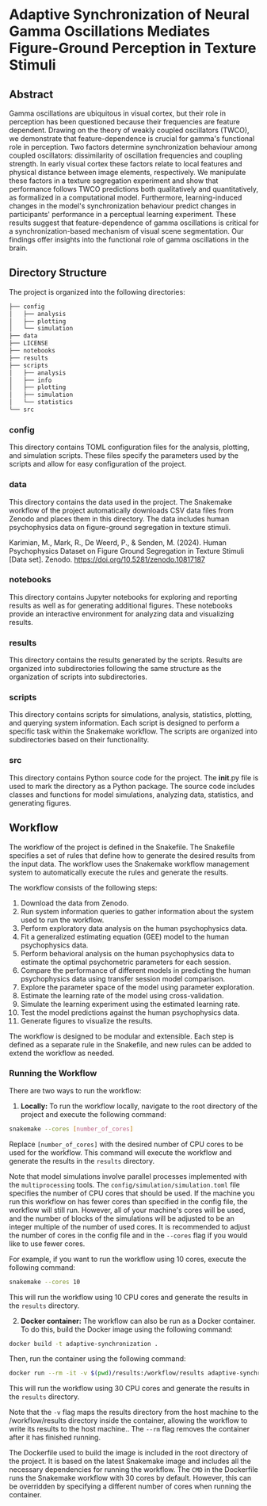 # Adaptive Synchronization of Neural Gamma Oscillations Mediates Figure-Ground Perception in Texture Stimuli

## Abstract
Gamma oscillations are ubiquitous in visual cortex, but their role in perception has been questioned because their frequencies are feature dependent. Drawing on the theory of weakly coupled oscillators (TWCO), we demonstrate that feature-dependence is crucial for gamma's functional role in perception. Two factors determine synchronization behaviour among coupled oscillators: dissimilarity of oscillation frequencies and coupling strength. In early visual cortex these factors relate to local features and physical distance between image elements, respectively. We manipulate these factors in a texture segregation experiment and show that performance follows TWCO predictions both qualitatively and quantitatively, as formalized in a computational model. Furthermore, learning-induced changes in the model's synchronization behaviour predict changes in participants' performance in a perceptual learning experiment. These results suggest that feature-dependence of gamma oscillations is critical for a synchronization-based mechanism of visual scene segmentation. Our findings offer insights into the functional role of gamma oscillations in the brain.

## Directory Structure
The project is organized into the following directories:
```bash
├── config
│   ├── analysis
│   ├── plotting
│   └── simulation
├── data
├── LICENSE
├── notebooks
├── results
├── scripts
│   ├── analysis
│   ├── info
│   ├── plotting
│   ├── simulation
│   └── statistics
└── src
```

### config
This directory contains TOML configuration files for the analysis, plotting, and simulation scripts. These files specify the parameters used by the scripts and allow for easy configuration of the project.

### data
This directory contains the data used in the project. The Snakemake workflow of the project automatically downloads CSV data files from Zenodo and places them in this directory. The data includes human psychophysics data on figure-ground segregation in texture stimuli.

Karimian, M., Mark, R., De Weerd, P., & Senden, M. (2024). Human Psychophysics Dataset on Figure Ground Segregation in Texture Stimuli [Data set]. Zenodo. https://doi.org/10.5281/zenodo.10817187

### notebooks
This directory contains Jupyter notebooks for exploring and reporting results as well as for generating additional figures. These notebooks provide an interactive environment for analyzing data and visualizing results.

### results
This directory contains the results generated by the scripts. Results are organized into subdirectories following the same structure as the organization of scripts into subdirectories.

### scripts
This directory contains scripts for simulations, analysis, statistics, plotting, and querying system information. Each script is designed to perform a specific task within the Snakemake workflow. The scripts are organized into subdirectories based on their functionality.

### src
This directory contains Python source code for the project. The __init__.py file is used to mark the directory as a Python package. The source code includes classes and functions for model simulations, analyzing data, statistics, and generating figures.

## Workflow
The workflow of the project is defined in the Snakefile. The Snakefile specifies a set of rules that define how to generate the desired results from the input data. The workflow uses the Snakemake workflow management system to automatically execute the rules and generate the results.

The workflow consists of the following steps:

1. Download the data from Zenodo.
2. Run system information queries to gather information about the system used to run the workflow.
3. Perform exploratory data analysis on the human psychophysics data.
4. Fit a generalized estimating equation (GEE) model to the human psychophysics data.
5. Perform behavioral analysis on the human psychophysics data to estimate the optimal psychometric parameters for each session.
6. Compare the performance of different models in predicting the human psychophysics data using transfer session model comparison.
7. Explore the parameter space of the model using parameter exploration.
8. Estimate the learning rate of the model using cross-validation.
9. Simulate the learning experiment using the estimated learning rate.
10. Test the model predictions against the human psychophysics data.
11. Generate figures to visualize the results.

The workflow is designed to be modular and extensible. Each step is defined as a separate rule in the Snakefile, and new rules can be added to extend the workflow as needed.

### Running the Workflow

There are two ways to run the workflow:

1. **Locally:** To run the workflow locally, navigate to the root directory of the project and execute the following command:
```bash
snakemake --cores [number_of_cores]
```
Replace `[number_of_cores]` with the desired number of CPU cores to be used for the workflow. This command will execute the workflow and generate the results in the `results` directory.

Note that model simulations involve parallel processes implemented with the `multiprocessing` tools. The `config/simulation/simulation.toml` file specifies the number of CPU cores that should be used. If the machine you run this workflow on has fewer cores than specified in the config file, the workflow will still run. However, all of your machine's cores will be used, and the number of blocks of the simulations will be adjusted to be an integer multiple of the number of used cores. It is recommended to adjust the number of cores in the config file and in the `--cores` flag if you would like to use fewer cores.

For example, if you want to run the workflow using 10 cores, execute the following command:
```bash
snakemake --cores 10
```
This will run the workflow using 10 CPU cores and generate the results in the `results` directory.

2. **Docker container:** The workflow can also be run as a Docker container. To do this, build the Docker image using the following command:
```bash
docker build -t adaptive-synchronization .
```
Then, run the container using the following command:
```bash
docker run --rm -it -v $(pwd)/results:/workflow/results adaptive-synchronization snakemake --cores 30
```
This will run the workflow using 30 CPU cores and generate the results in the `results` directory.

Note that the `-v` flag maps the results directory from the host machine to the /workflow/results directory inside the container, allowing the workflow to write its results to the host machine.. The `--rm` flag removes the container after it has finished running.

The Dockerfile used to build the image is included in the root directory of the project. It is based on the latest Snakemake image and includes all the necessary dependencies for running the workflow. The `CMD` in the Dockerfile runs the Snakemake workflow with 30 cores by default. However, this can be overridden by specifying a different number of cores when running the container.
